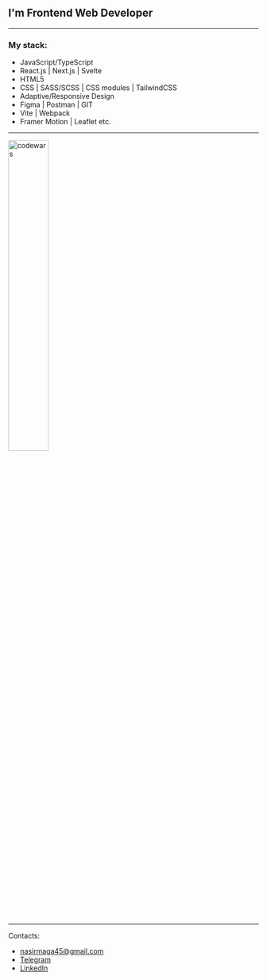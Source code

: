 
## I'm Frontend Web Developer

<hr />

### My stack:
- JavaScript/TypeScript
- React.js | Next.js | Svelte
- HTML5
- CSS | SASS/SCSS | CSS modules | TailwindCSS
- Adaptive/Responsive Design
- Figma | Postman | GIT
- Vite | Webpack
- Framer Motion | Leaflet etc.

<hr />

<img alt="codewars" width="40%" src="https://www.codewars.com/users/Muhammad-Nasyr/badges/large" />

<hr />

Contacts:

- nasirmaga45@gmail.com
- [Telegram](https://t.me/m_nasyr)
- [LinkedIn](https://www.linkedin.com/in/darrowv/)
